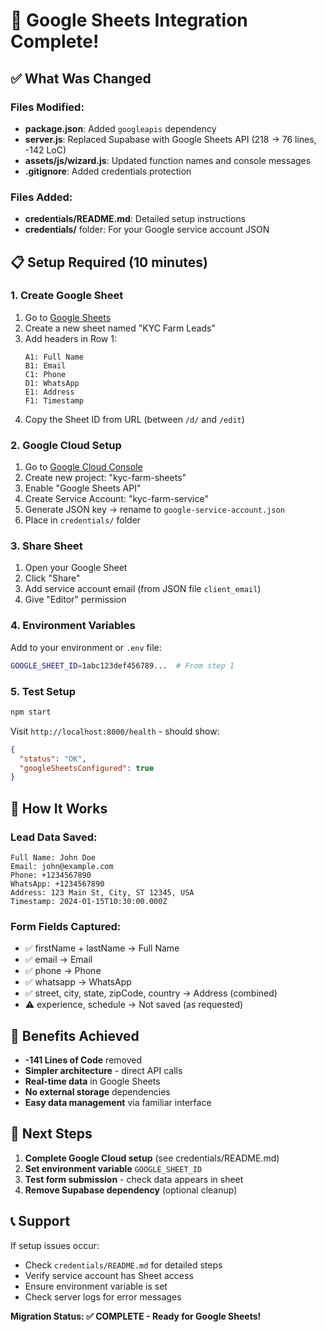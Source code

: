 # 🚀 Google Sheets Integration Complete!

## ✅ What Was Changed

### Files Modified:
- **package.json**: Added `googleapis` dependency
- **server.js**: Replaced Supabase with Google Sheets API (218 → 76 lines, -142 LoC)
- **assets/js/wizard.js**: Updated function names and console messages
- **.gitignore**: Added credentials protection

### Files Added:
- **credentials/README.md**: Detailed setup instructions
- **credentials/** folder: For your Google service account JSON

## 📋 Setup Required (10 minutes)

### 1. Create Google Sheet
1. Go to [Google Sheets](https://sheets.google.com)
2. Create a new sheet named "KYC Farm Leads"
3. Add headers in Row 1:
   ```
   A1: Full Name
   B1: Email
   C1: Phone
   D1: WhatsApp
   E1: Address
   F1: Timestamp
   ```
4. Copy the Sheet ID from URL (between `/d/` and `/edit`)

### 2. Google Cloud Setup
1. Go to [Google Cloud Console](https://console.cloud.google.com/)
2. Create new project: "kyc-farm-sheets"
3. Enable "Google Sheets API"
4. Create Service Account: "kyc-farm-service"
5. Generate JSON key → rename to `google-service-account.json`
6. Place in `credentials/` folder

### 3. Share Sheet
1. Open your Google Sheet
2. Click "Share"
3. Add service account email (from JSON file `client_email`)
4. Give "Editor" permission

### 4. Environment Variables
Add to your environment or `.env` file:
```bash
GOOGLE_SHEET_ID=1abc123def456789...  # From step 1
```

### 5. Test Setup
```bash
npm start
```
Visit `http://localhost:8000/health` - should show:
```json
{
  "status": "OK",
  "googleSheetsConfigured": true
}
```

## 🎯 How It Works

### Lead Data Saved:
```
Full Name: John Doe
Email: john@example.com
Phone: +1234567890
WhatsApp: +1234567890
Address: 123 Main St, City, ST 12345, USA
Timestamp: 2024-01-15T10:30:00.000Z
```

### Form Fields Captured:
- ✅ firstName + lastName → Full Name
- ✅ email → Email
- ✅ phone → Phone
- ✅ whatsapp → WhatsApp
- ✅ street, city, state, zipCode, country → Address (combined)
- ⚠️ experience, schedule → Not saved (as requested)

## 🔧 Benefits Achieved

- **-141 Lines of Code** removed
- **Simpler architecture** - direct API calls
- **Real-time data** in Google Sheets
- **No external storage** dependencies
- **Easy data management** via familiar interface

## 🚨 Next Steps

1. **Complete Google Cloud setup** (see credentials/README.md)
2. **Set environment variable** `GOOGLE_SHEET_ID`
3. **Test form submission** - check data appears in sheet
4. **Remove Supabase dependency** (optional cleanup)

## 📞 Support

If setup issues occur:
- Check `credentials/README.md` for detailed steps
- Verify service account has Sheet access
- Ensure environment variable is set
- Check server logs for error messages

**Migration Status: ✅ COMPLETE - Ready for Google Sheets!** 
